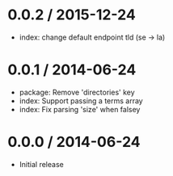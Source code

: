 
0.0.2 / 2015-12-24
==================

  * index: change default endpoint tld (se -> la)

0.0.1 / 2014-06-24
==================

 * package: Remove 'directories' key
 * index: Support passing a terms array
 * index: Fix parsing 'size' when falsey

0.0.0 / 2014-06-24
==================

 * Initial release
